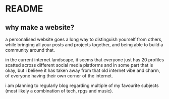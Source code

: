 # README
## why make a website?
a personalised website goes a long way to distinguish yourself from others,
while bringing all your posts and projects together, and being able to build a community around that.

in the current internet landscape,
it seems that everyone just has 20 profiles scatted across different social media platforms
and in some part that is okay,
but i believe it has taken away from that old internet vibe and charm, of everyone having their own corner of the internet.

i am planning to regularly blog regarding multiple of my favourite subjects (most likely a combination of tech, rpgs and music).

